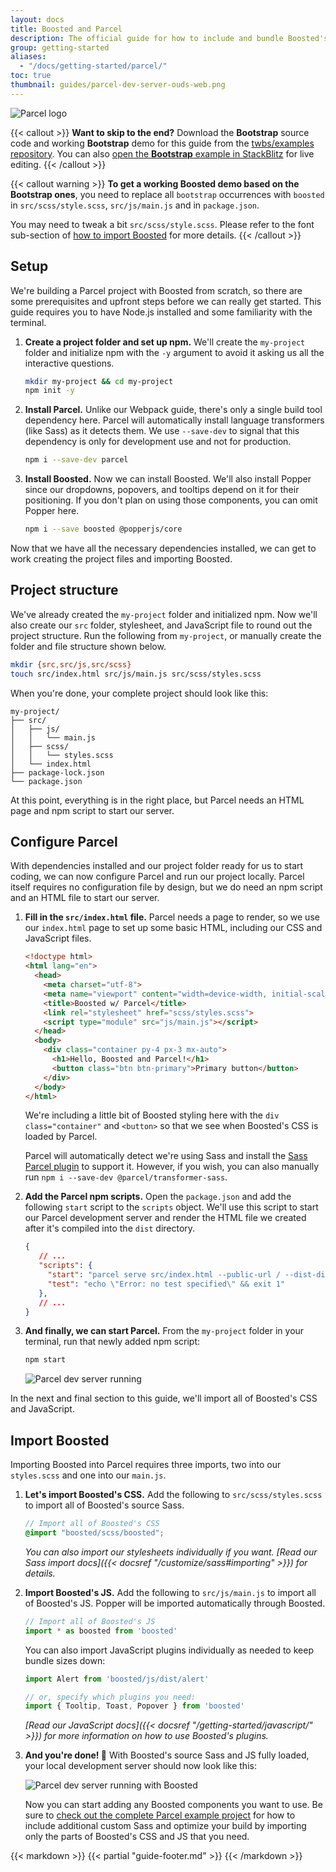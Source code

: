 ```yaml
---
layout: docs
title: Boosted and Parcel
description: The official guide for how to include and bundle Boosted's CSS and JavaScript in your project using Parcel.
group: getting-started
aliases:
  - "/docs/getting-started/parcel/"
toc: true
thumbnail: guides/parcel-dev-server-ouds-web.png
---
```


<div class="d-flex justify-content-center">
  <img class="d-flex" src="/docs/{{< param docs_version >}}/assets/img/parcel.png" alt="Parcel logo" loading="lazy">
</div>

{{< callout >}}
**Want to skip to the end?** Download the **Bootstrap** source code and working **Bootstrap** demo for this guide from the [twbs/examples repository](https://github.com/twbs/examples/tree/main/parcel). You can also [open the **Bootstrap** example in StackBlitz](https://stackblitz.com/github/twbs/examples/tree/main/parcel?file=index.html) for live editing.
{{< /callout >}}

{{< callout warning >}}
**To get a working Boosted demo based on the Bootstrap ones**, you need to replace all `bootstrap` occurrences with `boosted` in `src/scss/style.scss`, `src/js/main.js` and in `package.json`.

You may need to tweak a bit `src/scss/style.scss`. Please refer to the font sub-section of [how to import Boosted](#import-boosted) for more details.
{{< /callout >}}

## Setup

We're building a Parcel project with Boosted from scratch, so there are some prerequisites and upfront steps before we can really get started. This guide requires you to have Node.js installed and some familiarity with the terminal.

1. **Create a project folder and set up npm.** We'll create the `my-project` folder and initialize npm with the `-y` argument to avoid it asking us all the interactive questions.

   ```sh
   mkdir my-project && cd my-project
   npm init -y
   ```

2. **Install Parcel.** Unlike our Webpack guide, there's only a single build tool dependency here. Parcel will automatically install language transformers (like Sass) as it detects them. We use `--save-dev` to signal that this dependency is only for development use and not for production.

   ```sh
   npm i --save-dev parcel
   ```

3. **Install Boosted.** Now we can install Boosted. We'll also install Popper since our dropdowns, popovers, and tooltips depend on it for their positioning. If you don't plan on using those components, you can omit Popper here.

   ```sh
   npm i --save boosted @popperjs/core
   ```

Now that we have all the necessary dependencies installed, we can get to work creating the project files and importing Boosted.

## Project structure

We've already created the `my-project` folder and initialized npm. Now we'll also create our `src` folder, stylesheet, and JavaScript file to round out the project structure. Run the following from `my-project`, or manually create the folder and file structure shown below.

```sh
mkdir {src,src/js,src/scss}
touch src/index.html src/js/main.js src/scss/styles.scss
```

When you're done, your complete project should look like this:

```text
my-project/
├── src/
│   ├── js/
│   │   └── main.js
│   ├── scss/
│   │   └── styles.scss
│   └── index.html
├── package-lock.json
└── package.json
```

At this point, everything is in the right place, but Parcel needs an HTML page and npm script to start our server.

## Configure Parcel

With dependencies installed and our project folder ready for us to start coding, we can now configure Parcel and run our project locally. Parcel itself requires no configuration file by design, but we do need an npm script and an HTML file to start our server.

1. **Fill in the `src/index.html` file.** Parcel needs a page to render, so we use our `index.html` page to set up some basic HTML, including our CSS and JavaScript files.

   ```html
   <!doctype html>
   <html lang="en">
     <head>
       <meta charset="utf-8">
       <meta name="viewport" content="width=device-width, initial-scale=1">
       <title>Boosted w/ Parcel</title>
       <link rel="stylesheet" href="scss/styles.scss">
       <script type="module" src="js/main.js"></script>
     </head>
     <body>
       <div class="container py-4 px-3 mx-auto">
         <h1>Hello, Boosted and Parcel!</h1>
         <button class="btn btn-primary">Primary button</button>
       </div>
     </body>
   </html>
   ```

   We're including a little bit of Boosted styling here with the `div class="container"` and `<button>` so that we see when Boosted's CSS is loaded by Parcel.

   Parcel will automatically detect we're using Sass and install the [Sass Parcel plugin](https://parceljs.org/languages/sass/) to support it. However, if you wish, you can also manually run `npm i --save-dev @parcel/transformer-sass`.

2. **Add the Parcel npm scripts.** Open the `package.json` and add the following `start` script to the `scripts` object. We'll use this script to start our Parcel development server and render the HTML file we created after it's compiled into the `dist` directory.

   ```json
   {
      // ...
      "scripts": {
        "start": "parcel serve src/index.html --public-url / --dist-dir dist",
        "test": "echo \"Error: no test specified\" && exit 1"
      },
      // ...
   }
   ```

3. **And finally, we can start Parcel.** From the `my-project` folder in your terminal, run that newly added npm script:

   ```sh
   npm start
   ```

   ![Parcel dev server running](/assets/img/guides/parcel-dev-server.png)

In the next and final section to this guide, we'll import all of Boosted's CSS and JavaScript.

## Import Boosted

Importing Boosted into Parcel requires three imports, two into our `styles.scss` and one into our `main.js`.

1. **Let's import Boosted's CSS.** Add the following to `src/scss/styles.scss` to import all of Boosted's source Sass.

   ```scss
   // Import all of Boosted's CSS
   @import "boosted/scss/boosted";
   ```

   *You can also import our stylesheets individually if you want. [Read our Sass import docs]({{< docsref "/customize/sass#importing" >}}) for details.*

2. **Import Boosted's JS.** Add the following to `src/js/main.js` to import all of Boosted's JS. Popper will be imported automatically through Boosted.

   <!-- eslint-skip -->
   ```js
   // Import all of Boosted's JS
   import * as boosted from 'boosted'
   ```

   You can also import JavaScript plugins individually as needed to keep bundle sizes down:

   <!-- eslint-skip -->
   ```js
   import Alert from 'boosted/js/dist/alert'

   // or, specify which plugins you need:
   import { Tooltip, Toast, Popover } from 'boosted'
   ```

   *[Read our JavaScript docs]({{< docsref "/getting-started/javascript/" >}}) for more information on how to use Boosted's plugins.*

3. **And you're done! 🎉** With Boosted's source Sass and JS fully loaded, your local development server should now look like this:

   ![Parcel dev server running with Boosted](/assets/img/guides/parcel-dev-server-ouds-web.png)

   Now you can start adding any Boosted components you want to use. Be sure to [check out the complete Parcel example project](https://github.com/twbs/examples/tree/main/parcel) for how to include additional custom Sass and optimize your build by importing only the parts of Boosted's CSS and JS that you need.

{{< markdown >}}
{{< partial "guide-footer.md" >}}
{{< /markdown >}}
